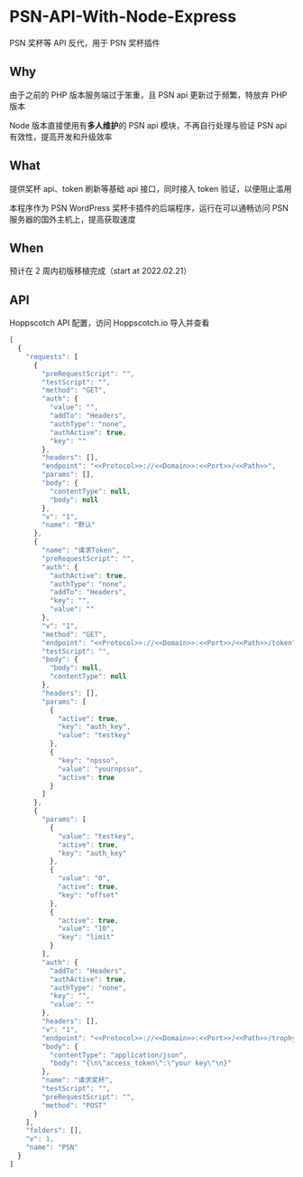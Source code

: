 # PSN-API-With-Node-Express

PSN 奖杯等 API 反代，用于 PSN 奖杯插件

## Why

由于之前的 PHP 版本服务端过于笨重，且 PSN api 更新过于频繁，特放弃 PHP 版本

Node 版本直接使用有**多人维护**的 PSN api 模块，不再自行处理与验证 PSN api 有效性，提高开发和升级效率

## What

提供奖杯 api、token 刷新等基础 api 接口，同时接入 token 验证，以便阻止滥用

本程序作为 PSN WordPress 奖杯卡插件的后端程序，运行在可以通畅访问 PSN 服务器的国外主机上，提高获取速度

## When

预计在 2 周内初版移植完成（start at 2022.02.21）

## API

Hoppscotch API 配置，访问 Hoppscotch.io 导入并查看

```js
[
  {
    "requests": [
      {
        "preRequestScript": "",
        "testScript": "",
        "method": "GET",
        "auth": {
          "value": "",
          "addTo": "Headers",
          "authType": "none",
          "authActive": true,
          "key": ""
        },
        "headers": [],
        "endpoint": "<<Protocol>>://<<Domain>>:<<Port>>/<<Path>>",
        "params": [],
        "body": {
          "contentType": null,
          "body": null
        },
        "v": "1",
        "name": "默认"
      },
      {
        "name": "请求Token",
        "preRequestScript": "",
        "auth": {
          "authActive": true,
          "authType": "none",
          "addTo": "Headers",
          "key": "",
          "value": ""
        },
        "v": "1",
        "method": "GET",
        "endpoint": "<<Protocol>>://<<Domain>>:<<Port>>/<<Path>>/token",
        "testScript": "",
        "body": {
          "body": null,
          "contentType": null
        },
        "headers": [],
        "params": [
          {
            "active": true,
            "key": "auth_key",
            "value": "testkey"
          },
          {
            "key": "npsso",
            "value": "yournpsso",
            "active": true
          }
        ]
      },
      {
        "params": [
          {
            "value": "testkey",
            "active": true,
            "key": "auth_key"
          },
          {
            "value": "0",
            "active": true,
            "key": "offset"
          },
          {
            "active": true,
            "value": "10",
            "key": "limit"
          }
        ],
        "auth": {
          "addTo": "Headers",
          "authActive": true,
          "authType": "none",
          "key": "",
          "value": ""
        },
        "headers": [],
        "v": "1",
        "endpoint": "<<Protocol>>://<<Domain>>:<<Port>>/<<Path>>/trophy",
        "body": {
          "contentType": "application/json",
          "body": "{\n\"access_token\":\"your key\"\n}"
        },
        "name": "请求奖杯",
        "testScript": "",
        "preRequestScript": "",
        "method": "POST"
      }
    ],
    "folders": [],
    "v": 1,
    "name": "PSN"
  }
]
```